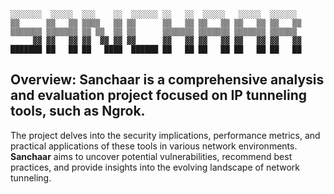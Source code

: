 ```
░░░░░░░  ░░░░░  ░░░    ░░  ░░░░░░ ░░   ░░  ░░░░░   ░░░░░  ░░░░░░  
▒▒      ▒▒   ▒▒ ▒▒▒▒   ▒▒ ▒▒      ▒▒   ▒▒ ▒▒   ▒▒ ▒▒   ▒▒ ▒▒   ▒▒ 
▒▒▒▒▒▒▒ ▒▒▒▒▒▒▒ ▒▒ ▒▒  ▒▒ ▒▒      ▒▒▒▒▒▒▒ ▒▒▒▒▒▒▒ ▒▒▒▒▒▒▒ ▒▒▒▒▒▒  
     ▓▓ ▓▓   ▓▓ ▓▓  ▓▓ ▓▓ ▓▓      ▓▓   ▓▓ ▓▓   ▓▓ ▓▓   ▓▓ ▓▓   ▓▓ 
███████ ██   ██ ██   ████  ██████ ██   ██ ██   ██ ██   ██ ██   ██ 
```

## Overview: **Sanchaar** is a comprehensive analysis and evaluation project focused on IP tunneling tools, such as Ngrok. 
The project delves into the security implications, performance metrics, and practical applications of these tools in various network environments.
**Sanchaar** aims to uncover potential vulnerabilities, recommend best practices, and provide insights into the evolving landscape of network tunneling.

